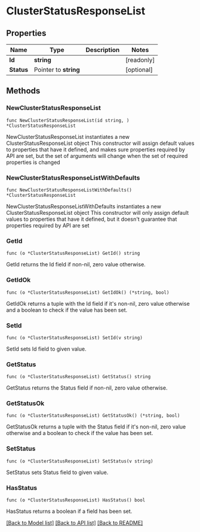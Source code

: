 # ClusterStatusResponseList

## Properties

Name | Type | Description | Notes
------------ | ------------- | ------------- | -------------
**Id** | **string** |  | [readonly] 
**Status** | Pointer to **string** |  | [optional] 

## Methods

### NewClusterStatusResponseList

`func NewClusterStatusResponseList(id string, ) *ClusterStatusResponseList`

NewClusterStatusResponseList instantiates a new ClusterStatusResponseList object
This constructor will assign default values to properties that have it defined,
and makes sure properties required by API are set, but the set of arguments
will change when the set of required properties is changed

### NewClusterStatusResponseListWithDefaults

`func NewClusterStatusResponseListWithDefaults() *ClusterStatusResponseList`

NewClusterStatusResponseListWithDefaults instantiates a new ClusterStatusResponseList object
This constructor will only assign default values to properties that have it defined,
but it doesn't guarantee that properties required by API are set

### GetId

`func (o *ClusterStatusResponseList) GetId() string`

GetId returns the Id field if non-nil, zero value otherwise.

### GetIdOk

`func (o *ClusterStatusResponseList) GetIdOk() (*string, bool)`

GetIdOk returns a tuple with the Id field if it's non-nil, zero value otherwise
and a boolean to check if the value has been set.

### SetId

`func (o *ClusterStatusResponseList) SetId(v string)`

SetId sets Id field to given value.


### GetStatus

`func (o *ClusterStatusResponseList) GetStatus() string`

GetStatus returns the Status field if non-nil, zero value otherwise.

### GetStatusOk

`func (o *ClusterStatusResponseList) GetStatusOk() (*string, bool)`

GetStatusOk returns a tuple with the Status field if it's non-nil, zero value otherwise
and a boolean to check if the value has been set.

### SetStatus

`func (o *ClusterStatusResponseList) SetStatus(v string)`

SetStatus sets Status field to given value.

### HasStatus

`func (o *ClusterStatusResponseList) HasStatus() bool`

HasStatus returns a boolean if a field has been set.


[[Back to Model list]](../README.md#documentation-for-models) [[Back to API list]](../README.md#documentation-for-api-endpoints) [[Back to README]](../README.md)



